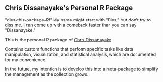 Chris Dissanayake's Personal R Package
--------------------------
"diss-this-package-R!" 
My name might start with "Diss," but don't try to diss me. I can come up with a comeback faster than you can say "Dissanayake."


This is the personal R package of [Chris Dissanayake](https://chrisdissanayake.netlify.app/).

Contains custom functions that perform specific tasks like data manipulation, visualization, and statistical analysis, which are documented for my convenience.

In the future, my intention is to develop this into a meta-package to simplify the management as the collection grows. 
